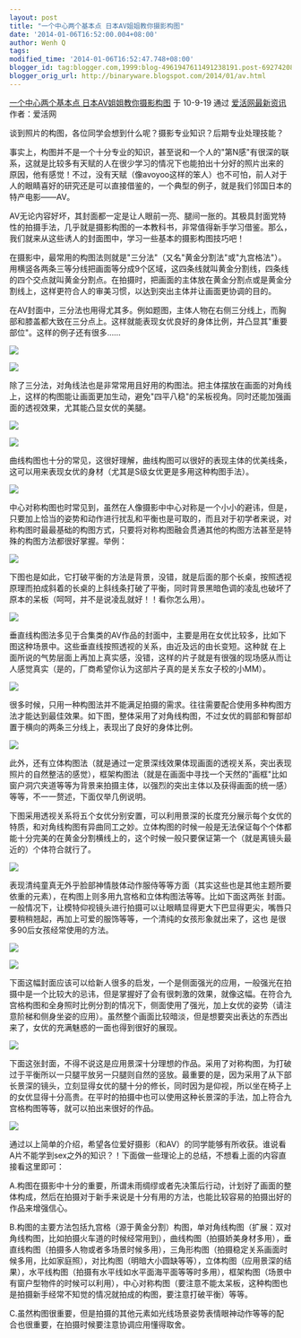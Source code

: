 ```yaml
---
layout: post
title: "一个中心两个基本点 日本AV姐姐教你摄影构图"
date: '2014-01-06T16:52:00.004+08:00'
author: Wenh Q
tags:
modified_time: '2014-01-06T16:52:47.748+08:00'
blogger_id: tag:blogger.com,1999:blog-4961947611491238191.post-6927420859620627177
blogger_orig_url: http://binaryware.blogspot.com/2014/01/av.html
---
```

[一个中心两个基本点
日本AV姐姐教你摄影构图](http://www.evolife.cn/html/2010/56133.html) 于
10-9-19 通过 [爱活网最新资讯](http://www.evolife.cn/) 作者：爱活网

谈到照片的构图，各位同学会想到什么呢？摄影专业知识？后期专业处理技能？

事实上，构图并不是一个十分专业的知识，甚至说和一个人的"第N感"有很深的联系，这就是比较多有天赋的人在很少学习的情况下也能拍出十分好的照片出来的
原因，他有感觉！不过，没有天赋（像avoyoo这样的笨人）也不可怕，前人对于人的眼睛喜好的研究还是可以直接借鉴的，一个典型的例子，就是我们邻国日本的特产电影——AV。

AV无论内容好坏，其封面都一定是让人眼前一亮、腿间一胀的。其极具封面党特性的拍摄手法，几乎就是摄影构图的一本教科书，非常值得新手学习借鉴。那么，我们就来从这些诱人的封面图中，学习一些基本的摄影构图技巧吧！

在摄影中，最常用的构图法则就是"三分法"（又名"黄金分割法"或"九宫格法"）。用横竖各两条三等分线把画面等分成9个区域，这四条线就叫黄金分割线，四条线的四个交点就叫黄金分割点。在拍摄时，把画面的主体放在黄金分割点或是黄金分割线上，这样更符合人的审美习惯，以达到突出主体并让画面更协调的目的。

在AV封面中，三分法也用得尤其多。例如题图，主体人物在右侧三分线上，而胸部和膝盖都大致在三分点上。这样就能表现女优良好的身体比例，并凸显其"重要部位"。这样的例子还有很多……

![](https://images-blogger-opensocial.googleusercontent.com/gadgets/proxy?url=http%3A%2F%2Fimg.evolife.cn%2F2010-09%2F922702fd87ed8925.jpg&container=blogger&gadget=a&rewriteMime=image%2F*)

![](https://images-blogger-opensocial.googleusercontent.com/gadgets/proxy?url=http%3A%2F%2Fimg.evolife.cn%2F2010-09%2F2442049f2c4ebd12.jpg&container=blogger&gadget=a&rewriteMime=image%2F*)

除了三分法，对角线法也是非常常用且好用的构图法。把主体摆放在画面的对角线上，这样的构图能让画面更加生动，避免"四平八稳"的呆板视角。同时还能加强画面的透视效果，尤其能凸显女优的美腿。

![](https://images-blogger-opensocial.googleusercontent.com/gadgets/proxy?url=http%3A%2F%2Fimg.evolife.cn%2F2010-09%2F1862178fc262cab4.jpg&container=blogger&gadget=a&rewriteMime=image%2F*)

![](https://images-blogger-opensocial.googleusercontent.com/gadgets/proxy?url=http%3A%2F%2Fimg.evolife.cn%2F2010-09%2F313aa322611acdf1.jpg&container=blogger&gadget=a&rewriteMime=image%2F*)

曲线构图也十分的常见，这很好理解，曲线构图可以很好的表现主体的优美线条，这可以用来表现女优的身材（尤其是S级女优更是多用这种构图手法）。

![](https://images-blogger-opensocial.googleusercontent.com/gadgets/proxy?url=http%3A%2F%2Fimg.evolife.cn%2F2010-09%2F364a4b1e5652a015.jpg&container=blogger&gadget=a&rewriteMime=image%2F*)

中心对称构图也时常见到，虽然在人像摄影中中心对称是一个小小的避讳，但是，只要加上恰当的姿势和动作进行扰乱和平衡也是可取的，而且对于初学者来说，对称构图时最最基础的构图方式，只要将对称构图融会贯通其他的构图方法甚至是特殊的构图方法都很好掌握。举例：



![](https://images-blogger-opensocial.googleusercontent.com/gadgets/proxy?url=http%3A%2F%2Fimg.evolife.cn%2F2010-09%2F9c984382d268e5ba.jpg&container=blogger&gadget=a&rewriteMime=image%2F*)

下图也是如此，它打破平衡的方法是背景，没错，就是后面的那个长桌，按照透视原理而拍成斜着的长桌的上斜线条打破了平衡，同时背景黑暗色调的凌乱也破坏了原本的呆板（呵呵，并不是说凌乱就好！！看你怎么用）。

![](https://images-blogger-opensocial.googleusercontent.com/gadgets/proxy?url=http%3A%2F%2Fimg.evolife.cn%2F2010-09%2F7310c2e97e981c4a.jpg&container=blogger&gadget=a&rewriteMime=image%2F*)

垂直线构图法多见于合集类的AV作品的封面中，主要是用在女优比较多，比如下图这种场景中。这些垂直线按照透视的关系，由近及远的由长变短。这种就
在上面所说的气势层面上再加上真实感，没错，这样的片子就是有很强的现场感从而让人感觉真实（是的，厂商希望你认为这部片子真的是关东女子校的小MM）。

![](https://images-blogger-opensocial.googleusercontent.com/gadgets/proxy?url=http%3A%2F%2Fimg.evolife.cn%2F2010-09%2F78ea8902446b26bb.jpg&container=blogger&gadget=a&rewriteMime=image%2F*)

很多时候，只用一种构图法并不能满足拍摄的需求。往往需要配合使用多种构图方法才能达到最佳效果。如下图，整体采用了对角线构图，不过女优的肩部和臀部却置于横向的两条三分线上，表现出了良好的身体比例。

![](https://images-blogger-opensocial.googleusercontent.com/gadgets/proxy?url=http%3A%2F%2Fimg.evolife.cn%2F2010-09%2Fe09303d5f383dc58.jpg&container=blogger&gadget=a&rewriteMime=image%2F*)



此外，还有立体构图法（就是通过一定景深线效果体现画面的透视关系，突出表现照片的自然整洁的感觉），框架构图法（就是在画面中寻找一个天然的"画框"比如窗户洞穴夹道等等为背景来拍摄主体，以强烈的突出主体以及获得画面的统一感）等等，不一一赘述，下面仅举几例说明。


下图采用透视关系将五个女优分别安置，可以利用景深的长度充分展示每个女优的特质，和对角线构图有异曲同工之妙。立体构图的时候一般是无法保证每个个体都能十分完美的在黄金分割横线上的，这个时候一般只要保证第一个（就是离镜头最近的）个体符合就行了。

![](https://images-blogger-opensocial.googleusercontent.com/gadgets/proxy?url=http%3A%2F%2Fimg.evolife.cn%2F2010-09%2F9f592c0c27fd5f21.jpg&container=blogger&gadget=a&rewriteMime=image%2F*)

表现清纯童真无外乎脸部神情肢体动作服侍等等方面（其实这些也是其他主题所要依重的元素），在构图上则多用九宫格和立体构图法等等。比如下面这两张
封面。一般情况下，让模特仰视镜头进行拍摄可以让眼睛显得更大下巴显得更尖，嘴唇只要稍稍翘起，再加上可爱的服饰等等，一个清纯的女孩形象就出来了，这也
是很多90后女孩经常使用的方法。

![](https://images-blogger-opensocial.googleusercontent.com/gadgets/proxy?url=http%3A%2F%2Fimg.evolife.cn%2F2010-09%2F0ecef8d0d8c65dc1.jpg&container=blogger&gadget=a&rewriteMime=image%2F*)

![](https://images-blogger-opensocial.googleusercontent.com/gadgets/proxy?url=http%3A%2F%2Fimg.evolife.cn%2F2010-09%2F100dca9eae6f482e.jpg&container=blogger&gadget=a&rewriteMime=image%2F*)

下面这幅封面应该可以给新人很多的启发，一个是侧面强光的应用，一般强光在拍摄中是一个比较大的忌讳，但是掌握好了会有很刺激的效果，就像这幅。在符合九宫格构图和全身照时比例分割的情况下，侧面使用了强光，加上女优的姿势（请注意阶梯和侧身坐姿的应用）。虽然整个画面比较暗淡，但是想要突出表达的东西出来了，女优的充满魅惑的一面也得到很好的展现。



![](https://images-blogger-opensocial.googleusercontent.com/gadgets/proxy?url=http%3A%2F%2Fimg.evolife.cn%2F2010-09%2F63520a16cec13571.jpg&container=blogger&gadget=a&rewriteMime=image%2F*)

下面这张封面，不得不说这是应用景深十分理想的作品。采用了对称构图，为打破过于平衡所以一只腿平放另一只腿则自然的竖放。最重要的是，因为采用了从下部长景深的镜头，立刻显得女优的腿十分的修长，同时因为是仰视，所以坐在椅子上的女优显得十分高贵。在平时的拍摄中也可以使用这种长景深的手法，加上符合九宫格构图等等，就可以拍出来很好的作品。





![](https://images-blogger-opensocial.googleusercontent.com/gadgets/proxy?url=http%3A%2F%2Fimg.evolife.cn%2F2010-09%2F971debf13d1ba595.jpg&container=blogger&gadget=a&rewriteMime=image%2F*)

通过以上简单的介绍，希望各位爱好摄影（和AV）的同学能够有所收获。谁说看A片不能学到sex之外的知识？！下面做一些理论上的总结，不想看上面的内容直接看这里即可：

A.构图在摄影中十分的重要，所谓未雨绸缪或者先决策后行动，计划好了画面的整体构成，然后在拍摄对于新手来说是十分有用的方法，也能比较容易的拍摄出好的作品来增强信心。

B.构图的主要方法包括九宫格（源于黄金分割）构图，单对角线构图（扩展：双对角线构图，比如拍摄火车道的时候经常用到），曲线构图（拍摄娇美身材多用），垂直线构图（拍摄多人物或者多场景时候多用），三角形构图（拍摄稳定关系画面时候多用，比如家庭照），对比构图（明暗大小圆缺等等），立体构图（应用景深的结果），水平线构图（拍摄有水平线如水平面海平面等等时多用），框架构图（场景中有窗户型物件的时候可以利用），中心对称构图（要注意不能太呆板，这种构图也是拍摄新手经常不知觉的情况就拍成的构图，要注意打破平衡）等等。

C.虽然构图很重要，但是拍摄的其他元素如光线场景姿势表情眼神动作等等的配合也很重要，在拍摄时候要注意协调应用懂得取舍。
